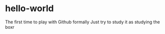 # hello-world
The first time to play with Github formally
Just try to study it as studying the boxr
